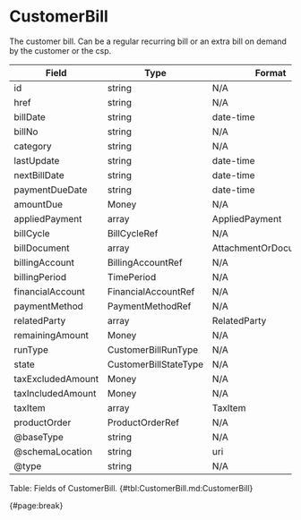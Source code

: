 <!--
    ATTENTION: This file was generated via gradle!
               Do NOT manually edit this file! Any such changes will be overwritten!
-->

# CustomerBill

The customer bill.
Can be a regular recurring bill or an extra bill on demand by the customer or the csp.

| Field | Type | Format | Required |
| ------- | ------- | ------- | --- |
| id | string | N/A | No |
| href | string | N/A | No |
| billDate | string | date-time | No |
| billNo | string | N/A | No |
| category | string | N/A | No |
| lastUpdate | string | date-time | No |
| nextBillDate | string | date-time | No |
| paymentDueDate | string | date-time | No |
| amountDue | Money | N/A | No |
| appliedPayment | array | AppliedPayment | No |
| billCycle | BillCycleRef | N/A | No |
| billDocument | array | AttachmentOrDocumentRef | No |
| billingAccount | BillingAccountRef | N/A | No |
| billingPeriod | TimePeriod | N/A | No |
| financialAccount | FinancialAccountRef | N/A | No |
| paymentMethod | PaymentMethodRef | N/A | No |
| relatedParty | array | RelatedParty | No |
| remainingAmount | Money | N/A | No |
| runType | CustomerBillRunType | N/A | No |
| state | CustomerBillStateType | N/A | No |
| taxExcludedAmount | Money | N/A | No |
| taxIncludedAmount | Money | N/A | No |
| taxItem | array | TaxItem | No |
| productOrder | ProductOrderRef | N/A | No |
| @baseType | string | N/A | No |
| @schemaLocation | string | uri | No |
| @type | string | N/A | No |

Table: Fields of CustomerBill. {#tbl:CustomerBill.md:CustomerBill}

{#page:break}
